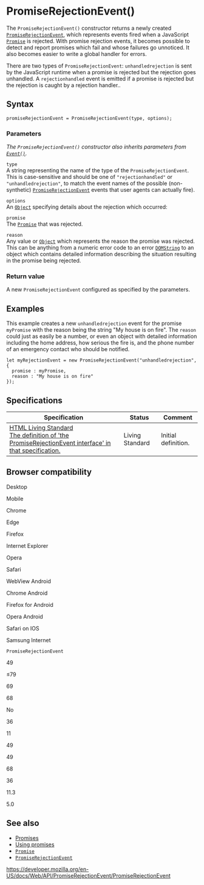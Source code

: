 PromiseRejectionEvent()
=======================

The `PromiseRejectionEvent()` constructor returns a newly created [`PromiseRejectionEvent`](../promiserejectionevent), which represents events fired when a JavaScript [`Promise`](https://developer.mozilla.org/en-US/docs/Web/JavaScript/Reference/Global_Objects/Promise) is rejected. With promise rejection events, it becomes possible to detect and report promises which fail and whose failures go unnoticed. It also becomes easier to write a global handler for errors.

There are two types of `PromiseRejectionEvent`: `unhandledrejection` is sent by the JavaScript runtime when a promise is rejected but the rejection goes unhandled. A `rejectionhandled` event is emitted if a promise is rejected but the rejection is caught by a rejection handler..

Syntax
------

    promiseRejectionEvent = PromiseRejectionEvent(type, options);

### Parameters

*The `PromiseRejectionEvent()` constructor also inherits parameters from [`Event()`](../event/event).*

`type`  
A string representing the name of the type of the `PromiseRejectionEvent`. This is case-sensitive and should be one of `"rejectionhandled"` or `"unhandledrejection"`, to match the event names of the possible (non-synthetic) [`PromiseRejectionEvent`](../promiserejectionevent) events that user agents can actually fire).

`options`  
An [`Object`](https://developer.mozilla.org/en-US/docs/Web/JavaScript/Reference/Global_Objects/Object) specifying details about the rejection which occurred:

`promise`  
The [`Promise`](https://developer.mozilla.org/en-US/docs/Web/JavaScript/Reference/Global_Objects/Promise) that was rejected.

`reason`  
Any value or [`Object`](https://developer.mozilla.org/en-US/docs/Web/JavaScript/Reference/Global_Objects/Object) which represents the reason the promise was rejected. This can be anything from a numeric error code to an error [`DOMString`](../domstring) to an object which contains detailed information describing the situation resulting in the promise being rejected.

### Return value

A new `PromiseRejectionEvent` configured as specified by the parameters.

Examples
--------

This example creates a new `unhandledrejection` event for the promise `myPromise` with the reason being the string "My house is on fire". The `reason` could just as easily be a number, or even an object with detailed information including the home address, how serious the fire is, and the phone number of an emergency contact who should be notified.

    let myRejectionEvent = new PromiseRejectionEvent("unhandledrejection", {
      promise : myPromise,
      reason : "My house is on fire"
    });

Specifications
--------------

<table><thead><tr class="header"><th>Specification</th><th>Status</th><th>Comment</th></tr></thead><tbody><tr class="odd"><td><a href="https://html.spec.whatwg.org/multipage/#the-promiserejectionevent-interface">HTML Living Standard<br />
<span class="small">The definition of 'the PromiseRejectionEvent interface' in that specification.</span></a></td><td><span class="spec-living">Living Standard</span></td><td>Initial definition.</td></tr></tbody></table>

Browser compatibility
---------------------

Desktop

Mobile

Chrome

Edge

Firefox

Internet Explorer

Opera

Safari

WebView Android

Chrome Android

Firefox for Android

Opera Android

Safari on IOS

Samsung Internet

`PromiseRejectionEvent`

49

≤79

69

68

No

36

11

49

49

68

36

11.3

5.0

See also
--------

-   [Promises](https://developer.mozilla.org/en-US/docs/Archive/Add-ons/Techniques/Promises)
-   [Using promises](https://developer.mozilla.org/en-US/docs/Web/JavaScript/Guide/Using_promises)
-   [`Promise`](https://developer.mozilla.org/en-US/docs/Web/JavaScript/Reference/Global_Objects/Promise)
-   [`PromiseRejectionEvent`](../promiserejectionevent)

<a href="https://developer.mozilla.org/en-US/docs/Web/API/PromiseRejectionEvent/PromiseRejectionEvent" class="_attribution-link">https://developer.mozilla.org/en-US/docs/Web/API/PromiseRejectionEvent/PromiseRejectionEvent</a>
